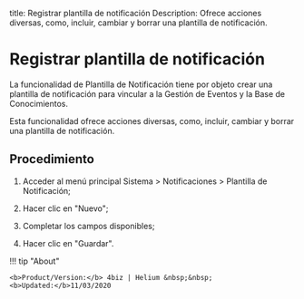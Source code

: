 title: Registrar plantilla de notificación
Description: Ofrece acciones diversas, como, incluir, cambiar y borrar una plantilla de notificación.
# Registrar plantilla de notificación


La funcionalidad de Plantilla de Notificación tiene por objeto crear una
plantilla de notificación para vincular a la Gestión de Eventos y la Base de
Conocimientos.

Esta funcionalidad ofrece acciones diversas, como, incluir, cambiar y borrar una
plantilla de notificación.

Procedimiento
-----------------

1.  Acceder al menú principal Sistema \> Notificaciones \> Plantilla de
    Notificación;

2.  Hacer clic en "Nuevo";

3.  Completar los campos disponibles;

4.  Hacer clic en "Guardar".

!!! tip "About"

    <b>Product/Version:</b> 4biz | Helium &nbsp;&nbsp;
    <b>Updated:</b>11/03/2020

